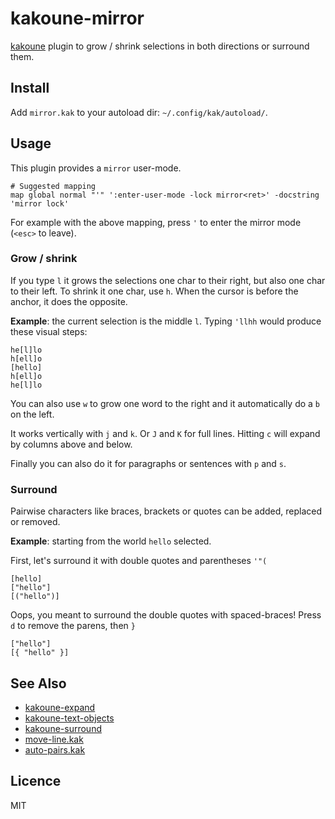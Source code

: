 # kakoune-mirror

[kakoune](http://kakoune.org) plugin to grow / shrink selections in both directions or surround them.

## Install

Add `mirror.kak` to your autoload dir: `~/.config/kak/autoload/`.

## Usage

This plugin provides a `mirror` user-mode.

```
# Suggested mapping
map global normal "'" ':enter-user-mode -lock mirror<ret>' -docstring 'mirror lock'
```

For example with the above mapping, press `'` to enter the mirror mode (`<esc>` to leave).

### Grow / shrink

If you type `l` it grows the selections one char to their right, but also one char to their left.
To shrink it one char, use `h`.
When the cursor is before the anchor, it does the opposite.

**Example**: the current selection is the middle `l`. Typing `'llhh` would produce these visual steps:
```
he[l]lo
h[ell]o
[hello]
h[ell]o
he[l]lo
```

You can also use `w` to grow one word to the right and it automatically do a `b` on the left.

It works vertically with `j` and `k`. Or `J` and `K` for full lines.
Hitting `c` will expand by columns above and below.

Finally you can also do it for paragraphs or sentences with `p` and `s`.

### Surround

Pairwise characters like braces, brackets or quotes can be added, replaced or removed.

**Example**: starting from the world `hello` selected.

First, let's surround it with double quotes and parentheses `'"(`

```
[hello]
["hello"]
[("hello")]
```

Oops, you meant to surround the double quotes with spaced-braces! Press `d` to remove the parens, then `}`

```
["hello"]
[{ "hello" }]
```

## See Also

- [kakoune-expand](https://github.com/occivink/kakoune-expand)
- [kakoune-text-objects](https://github.com/Delapouite/kakoune-text-objects)
- [kakoune-surround](https://github.com/h-youhei/kakoune-surround)
- [move-line.kak](https://github.com/alexherbo2/move-line.kak)
- [auto-pairs.kak](https://github.com/alexherbo2/auto-pairs.kak)

## Licence

MIT
